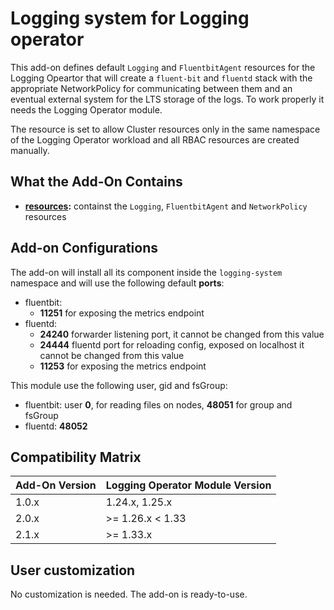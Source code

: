 # Logging system for Logging operator

This add-on defines default `Logging` and `FluentbitAgent` resources for the Logging Opeartor that will
create a `fluent-bit` and `fluentd` stack with the appropriate NetworkPolicy for communicating between them
and an eventual external system for the LTS storage of the logs. To work properly it needs the Logging Operator module.

The resource is set to allow Cluster resources only in the same namespace of the Logging Operator workload and all RBAC
resources are created manually.

## What the Add-On Contains

- **[resources](./resources):** containst the `Logging`, `FluentbitAgent` and `NetworkPolicy` resources

## Add-on Configurations

The add-on will install all its component inside the `logging-system` namespace and will use the following
default **ports**:

- fluentbit:
  - **11251** for exposing the metrics endpoint
- fluentd:
  - **24240** forwarder listening port, it cannot be changed from this value
  - **24444** fluentd port for reloading config, exposed on localhost it cannot be changed from this value
  - **11253** for exposing the metrics endpoint

This module use the following user, gid and fsGroup:

- fluentbit: user **0**, for reading files on nodes, **48051** for group and fsGroup
- fluentd: **48052**

## Compatibility Matrix

| Add-On Version | Logging Operator Module Version |
|----------------|---------------------------------|
| 1.0.x          | 1.24.x, 1.25.x                  |
| 2.0.x          | >= 1.26.x < 1.33                |
| 2.1.x          | >= 1.33.x                       |

## User customization

No customization is needed. The add-on is ready-to-use.
